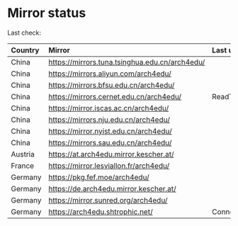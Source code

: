 <script src="./time.js"></script>
# Mirror status
Last check: <script type="text/javascript">localize(1751470094.5323803);</script>

|Country|Mirror|Last update|
|:------|:-----|:----------|
|China|https://mirrors.tuna.tsinghua.edu.cn/arch4edu/|<script type="text/javascript">localize(1751439061);</script>|
|China|https://mirrors.aliyun.com/arch4edu/|<script type="text/javascript">localize(1751439061);</script>|
|China|https://mirrors.bfsu.edu.cn/arch4edu/|<script type="text/javascript">localize(1751439061);</script>|
|China|https://mirrors.cernet.edu.cn/arch4edu/|ReadTimeout|
|China|https://mirror.iscas.ac.cn/arch4edu/|<script type="text/javascript">localize(1750574662);</script>|
|China|https://mirrors.nju.edu.cn/arch4edu/|<script type="text/javascript">localize(1751352594);</script>|
|China|https://mirror.nyist.edu.cn/arch4edu/|<script type="text/javascript">localize(1751439061);</script>|
|China|https://mirrors.sau.edu.cn/arch4edu/|<script type="text/javascript">localize(1751222619);</script>|
|Austria|https://at.arch4edu.mirror.kescher.at/|<script type="text/javascript">localize(1751439061);</script>|
|France|https://mirror.lesviallon.fr/arch4edu/|<script type="text/javascript">localize(1751439061);</script>|
|Germany|https://pkg.fef.moe/arch4edu/|<script type="text/javascript">localize(1751439061);</script>|
|Germany|https://de.arch4edu.mirror.kescher.at/|<script type="text/javascript">localize(1751439061);</script>|
|Germany|https://mirror.sunred.org/arch4edu/|<script type="text/javascript">localize(1751439061);</script>|
|Germany|https://arch4edu.shtrophic.net/|ConnectionError|

<script src="./tablefilter/tablefilter.js"></script>
<script src="./table.js"></script>